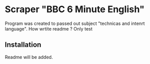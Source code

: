 
# Scraper "BBC 6 Minute English" 
Program was created to passed out subject "technicas and intenrt language".
How wrtite readme ? Only test

## Installation


Readme will be added.
